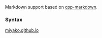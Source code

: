 Markdown support based on [cpp-markdown](https://github.com/sevenjay/cpp-markdown).

### Syntax

[miyako.github.io](https://miyako.github.io/2019/12/13/4d-plugin-cpp-markdown.html)
